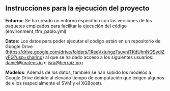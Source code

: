## Instrucciones para la ejecución del proyecto ##

**Entorno**: Se ha creado un entorno específico con las versiones de los paquetes empleados para facilitar la ejecución del código (environment_tfm_pablo.yml)

**Datos**: Los datos para poder ejecutar el código están en un repositorio de Google Drive (https://drive.google.com/drive/folders/1ReeVxjuhgzTsuvniTKdUhnNQSydiZyFG?usp=sharing) al que se ha dado acceso a los siguientes usuarios: daniel@mateos.io e isra@herraiz.org

**Modelos**: Además de los datos, también se han subido los modelos a Google Drive debido al elevado tiempo de computación que exigen algunos de ellos (especialmente el SVM y el XGBoost).

